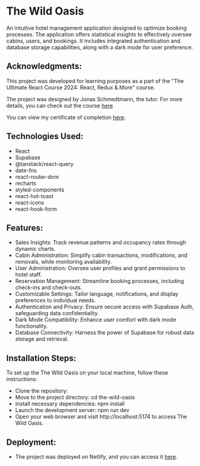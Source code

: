 # The Wild Oasis

An intuitive hotel management application designed to optimize booking processes. The application offers statistical insights to effectively oversee cabins, users, and bookings. It includes integrated authentication and database storage capabilities, along with a dark mode for user preference.

## Acknowledgments:

This project was developed for learning purposes as a part of the "The Ultimate React Course 2024: React, Redux & More" course.

The project was designed by Jonas Schmedtmann, the tutor. For more details, you can check out the course [here](https://www.udemy.com/course/the-ultimate-react-course/?couponCode=ST7MT41824)

You can view my certificate of completion [here](https://www.udemy.com/certificate/UC-4f32ebd6-8961-4134-ac7d-fd457cd50766/).

## Technologies Used:

- React
- Supabase
- @tanstack/react-query
- date-fns
- react-router-dom
- recharts
- styled-components
- react-hot-toast
- react-icons
- react-hook-form
  
## Features:

- Sales Insights: Track revenue patterns and occupancy rates through dynamic charts.
- Cabin Administration: Simplify cabin transactions, modifications, and removals, while monitoring availability.
- User Administration: Oversee user profiles and grant permissions to hotel staff.
- Reservation Management: Streamline booking processes, including check-ins and check-outs.
- Customizable Settings: Tailor language, notifications, and display preferences to individual needs.
- Authentication and Privacy: Ensure secure access with Supabase Auth, safeguarding data confidentiality.
- Dark Mode Compatibility: Enhance user comfort with dark mode functionality.
- Database Connectivity: Harness the power of Supabase for robust data storage and retrieval.

## Installation Steps:

To set up the The Wild Oasis on your local machine, follow these instructions:

- Clone the repository: 
- Move to the project directory: cd the-wild-oasis
- Install necessary dependencies: npm install
- Launch the development server: npm run dev
- Open your web browser and visit http://localhost:5174 to access The Wild Oasis.

## Deployment:

- The project was deployed on Netlify, and you can access it [here](https://dynamic-dragon-720e6c.netlify.app/).
